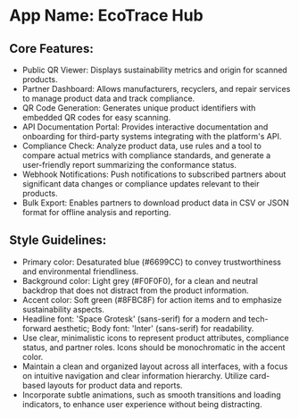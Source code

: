 # **App Name**: EcoTrace Hub

## Core Features:

- Public QR Viewer: Displays sustainability metrics and origin for scanned products.
- Partner Dashboard: Allows manufacturers, recyclers, and repair services to manage product data and track compliance.
- QR Code Generation: Generates unique product identifiers with embedded QR codes for easy scanning.
- API Documentation Portal: Provides interactive documentation and onboarding for third-party systems integrating with the platform's API.
- Compliance Check: Analyze product data, use rules and a tool to compare actual metrics with compliance standards, and generate a user-friendly report summarizing the conformance status.
- Webhook Notifications: Push notifications to subscribed partners about significant data changes or compliance updates relevant to their products.
- Bulk Export: Enables partners to download product data in CSV or JSON format for offline analysis and reporting.

## Style Guidelines:

- Primary color: Desaturated blue (#6699CC) to convey trustworthiness and environmental friendliness.
- Background color: Light grey (#F0F0F0), for a clean and neutral backdrop that does not distract from the product information.
- Accent color: Soft green (#8FBC8F) for action items and to emphasize sustainability aspects.
- Headline font: 'Space Grotesk' (sans-serif) for a modern and tech-forward aesthetic; Body font: 'Inter' (sans-serif) for readability.
- Use clear, minimalistic icons to represent product attributes, compliance status, and partner roles. Icons should be monochromatic in the accent color.
- Maintain a clean and organized layout across all interfaces, with a focus on intuitive navigation and clear information hierarchy. Utilize card-based layouts for product data and reports.
- Incorporate subtle animations, such as smooth transitions and loading indicators, to enhance user experience without being distracting.